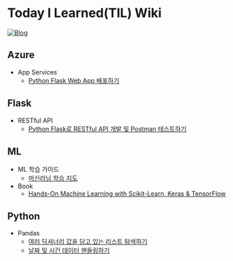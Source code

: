 # Today I Learned(TIL) Wiki
[![Blog](https://img.shields.io/badge/Blog-wooiljeong.github.io-dodgerblue.svg)](https://wooiljeong.github.io/)


## Azure
* App Services
  * [Python Flask Web App 배포하기](https://github.com/WooilJeong/TIL/blob/master/Azure/FlaskWebApp.md)


## Flask
* RESTful API
  * [Python Flask로 RESTful API 개발 및 Postman 테스트하기](https://github.com/WooilJeong/TIL/blob/master/Flask/FlaskBasic.md)


## ML
* ML 학습 가이드
  * [머신러닝 학습 지도](https://github.com/WooilJeong/TIL/blob/master/ML/ML-Map.md)
* Book
  * [Hands-On Machine Learning with Scikit-Learn, Keras & TensorFlow](https://github.com/WooilJeong/TIL/blob/master/ML/homl2.md)

## Python
* Pandas
  * [여러 딕셔너리 값을 담고 있는 리스트 탐색하기](https://github.com/WooilJeong/TIL/blob/master/Python/Pandas_parsing.md)
  * [날짜 및 시간 데이터 핸들링하기](https://github.com/WooilJeong/TIL/blob/master/Python/Python_Datetime.md)